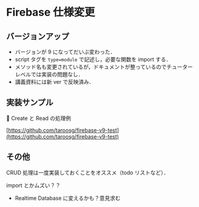 # Firebase 仕様変更

## バージョンアップ

- バージョンが 9 になってだいぶ変わった．
- script タグを `type=module` で記述し，必要な関数を import する．
- メソッド名も変更されているが，ドキュメントが整っているのでチューターレベルでは実装の問題なし．
- 講義資料には新 ver で反映済み．

## 実装サンプル

🔽 Create と Read の処理例

[https://github.com/taroosg/firebase-v9-test](https://github.com/taroosg/firebase-v9-test)

## その他

CRUD 処理は一度実装しておくことをオススメ（todo リストなど）．

import とかムズい？？

- Realtime Database に変えるかも？意見求む
